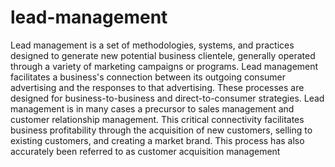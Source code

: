 # lead-management

Lead management is a set of methodologies, systems, and practices designed to generate new potential business clientele, generally operated through a variety of marketing campaigns or programs. Lead management facilitates a business's connection between its outgoing consumer advertising and the responses to that advertising. These processes are designed for business-to-business and direct-to-consumer strategies. Lead management is in many cases a precursor to sales management and customer relationship management. This critical connectivity facilitates business profitability through the acquisition of new customers, selling to existing customers, and creating a market brand. This process has also accurately been referred to as customer acquisition management

